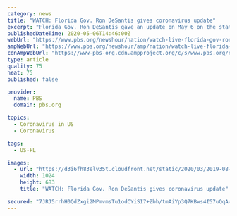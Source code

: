 ```yaml
---
category: news
title: "WATCH: Florida Gov. Ron DeSantis gives coronavirus update"
excerpt: "Florida Gov. Ron DeSantis gave an update on May 6 on the state’s response to the coronavirus pandemic. Watch the governor’s remarks in the player above. The state has had 37,439 cases and 1,536 deaths from the coronavirus,"
publishedDateTime: 2020-05-06T14:46:00Z
webUrl: "https://www.pbs.org/newshour/nation/watch-live-florida-gov-ron-desantis-gives-coronavirus-update-2"
ampWebUrl: "https://www.pbs.org/newshour/amp/nation/watch-live-florida-gov-ron-desantis-gives-coronavirus-update-2"
cdnAmpWebUrl: "https://www-pbs-org.cdn.ampproject.org/c/s/www.pbs.org/newshour/amp/nation/watch-live-florida-gov-ron-desantis-gives-coronavirus-update-2"
type: article
quality: 75
heat: 75
published: false

provider:
  name: PBS
  domain: pbs.org

topics:
  - Coronavirus in US
  - Coronavirus

tags:
  - US-FL

images:
  - url: "https://d3i6fh83elv35t.cloudfront.net/static/2020/03/2019-08-29T163021Z_782391546_RC1C5263A210_RTRMADP_3_STORM-DORIAN-1024x683.jpg"
    width: 1024
    height: 683
    title: "WATCH: Florida Gov. Ron DeSantis gives coronavirus update"

secured: "7JRJ5rrhH0QdZxgi2MPmvmsTu1odCYiSI7+Zbh/tmAiYp3Q7KBws4I57uQqAx2T5DkoIJzwdlriRpbGnQyLM8n8cHbhEoyA3cLxf51TbrL9vQ7/RCYGM5FJcNwyXR9ViKuuQpFroA0NZpM/rWJp5kfBYf5L6qi629h9G4+CkmbchhZdqFLl42WCxI7uqGIsfb72muG4DTVbyvdbzYdZSv2wxyX6902da66lUKg/rMMYRNLrF3zVvYr7Fld3qL9omMzSijaVty7udtfh+b5HWy0swF/pOa76ZrCHKELYIc6Hr1D7AdrSChJsNCVuKCGCJAOzjaUcU5X6vULkUTMsEawf1ZRJy9oAdBdgavA4BG+Udz2VcvqZ2NYlRMEInYiTDVXHCawAtKoSdXBRP3fdAtffJIero8ANAXRa1iF1QuZodGzm0z+rliJ9cFbRk5E/EyboHX3Mwk1+yA+F8qA6Q380RJnweO0JJG8FtWGscheE=;+AySWOY/r+tJrUvfDMzy8g=="
---
```



